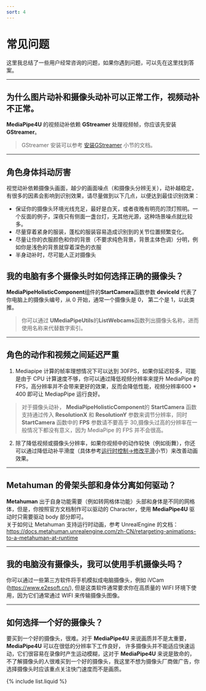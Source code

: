 ```yaml
---
sort: 4
---
```


# 常见问题

这里我总结了一些用户经常咨询的问题，如果你遇到问题，可以先在这里找到答案。   

---    


## 为什么图片动补和摄像头动补可以正常工作，视频动补不正常。

**MediaPipe4U** 的视频动补依赖 **GStreamer** 处理视频帧，你应该先安装 **GStreamer**。
> GStreamer 安装可以参考 [安装GStreamer](../Install/gstreamer.md) 小节的文档。


---    

## 角色身体抖动厉害

视觉动补依赖摄像头画面，越少的画面噪点（和摄像头分辨无关），动补越稳定，有很多的因素会影响到识别效果，请尽量做到以下几点，以便达到最佳识别效果：

- 保证你的摄像头环境光线充足，最好是白天，或者夜晚有明亮的顶灯照明。一个反面的例子，深夜只有侧面一盏台灯，无其他光源，这种场景噪点就比较多。
- 尽量穿着紧身的服装，蓬松的服装容易造成识别到的关节位置频繁变化。
- 尽量让你的衣服颜色和你的背景（不要求纯色背景，背景主体色调）分明，例如你是浅色的背景就穿着深色的衣服
- 半身动补时，尽可能人正对摄像头


## 我的电脑有多个摄像头时如何选择正确的摄像头？

**MediaPipeHolisticComponent**组件的**StartCamera**函数参数 **deviceId** 代表了你电脑上的摄像头编号，从 0 开始，通常一个摄像头是 0， 第二个是 1，以此类推。
> 你可以通过 **UMediaPipeUtils**的**ListWebcams**函数列出摄像头名称，进而使用名称来代替数字索引。

---   

## 角色的动作和视频之间延迟严重    
1. Mediapipe 计算的帧率理想情况下可以达到 30FPS，如果你延迟较多，可能是由于 CPU 计算速度不够，你可以通过降低视频分辨率来提升 MediaPipe 的 FPS，高分辨率并不会带来更好的效果，反而会降低性能，视频分辨率600 * 400 即可让 MediapPipe 运行良好。
> 对于摄像头动补， **MediaPipeHolisticComponent**的 **StartCamera** 函数支持通过传入 **ResolutionX** 和 **ResolutionY** 参数来调节分辨率，同时 **StartCamera** 函数中的 **FPS** 参数请不要高于 30,摄像头过高的分辨率在一般情况下都没有意义，因为 MediaPipe 的 FPS 并不会很高。   

2. 除了降低视频或摄像头分辨率，如果你视频中的动作较快（例如街舞），你还可以通过降低动补平滑度（具体参考[运行时控制->修改平滑](../advance/runtime_settings_bp.md)小节）来改善动画效果。

---

## Metahuman 的骨架头部和身体分离如何驱动？     

**Metahuman** 出于自身功能需要（例如转网格体功能）头部和身体是不同的网格体，但是，你按照官方文档制作可以驱动的 Character，使用 **MediaPipe4U** 驱动时只需要驱动 body 部分即可。   
关于如何让 Metahuman 支持运行时动画，参考 UnrealEngine 的文档：    
https://docs.metahuman.unrealengine.com/zh-CN/retargeting-animations-to-a-metahuman-at-runtime   

---

## 我的电脑没有摄像头，我可以使用手机摄像头吗？     

你可以通过一些第三方软件将手机模拟成电脑摄像头，例如 iVCam (https://www.e2esoft.cn/), 但是这类软件通常要求你在高质量的 WIFI 环境下使用，因为它们通常通过 WIFI 来传输摄像头图像。

---

## 如何选择一个好的摄像头？

要买到一个好的摄像头，很难。对于 **MediaPipe4U** 来说画质并不是太重要，**MediaPipe4U** 可以在很低的分辨率下工作良好， 许多摄像头并不能适应快速运动，它们很容易在录像时产生运动模糊，这对于 **MediaPipe4U** 来说是致命的，不了解摄像头的人很难买到一个好的摄像头，我这里不想为摄像头厂商做广告，你选择摄像头时应该重点关注快门速度而不是画质。


{% include list.liquid %}